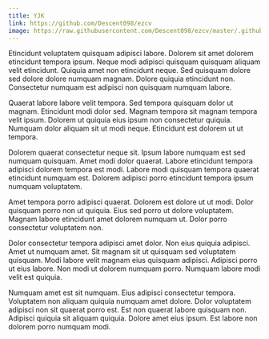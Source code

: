 ```yaml
---
title: YJK
link: https://github.com/Descent098/ezcv
image: https://raw.githubusercontent.com/Descent098/ezcv/master/.github/logo.png
---
```


Etincidunt voluptatem quisquam adipisci labore. Dolorem sit amet dolorem etincidunt tempora ipsum. Neque modi adipisci quisquam quisquam aliquam velit etincidunt. Quiquia amet non etincidunt neque. Sed quisquam dolore sed dolore dolore numquam magnam. Dolore quiquia etincidunt non. Consectetur numquam est adipisci non quisquam numquam labore.

Quaerat labore labore velit tempora. Sed tempora quisquam dolor ut magnam. Etincidunt modi dolor sed. Magnam tempora sit magnam tempora velit ipsum. Dolorem ut quiquia eius ipsum non consectetur quiquia. Numquam dolor aliquam sit ut modi neque. Etincidunt est dolorem ut ut tempora.

Dolorem quaerat consectetur neque sit. Ipsum labore numquam est sed numquam quisquam. Amet modi dolor quaerat. Labore etincidunt tempora adipisci dolorem tempora est modi. Labore modi quisquam tempora quaerat etincidunt numquam est. Dolorem adipisci porro etincidunt tempora ipsum numquam voluptatem.

Amet tempora porro adipisci quaerat. Dolorem est dolore ut ut modi. Dolor quisquam porro non ut quiquia. Eius sed porro ut dolore voluptatem. Magnam labore etincidunt amet dolorem numquam ut. Dolor porro consectetur voluptatem non.

Dolor consectetur tempora adipisci amet dolor. Non eius quiquia adipisci. Amet ut numquam amet. Sit magnam sit ut quisquam sed voluptatem quisquam. Modi labore velit magnam eius quisquam adipisci. Adipisci porro ut eius labore. Non modi ut dolorem numquam porro. Numquam labore modi velit est quiquia.

Numquam amet est sit numquam. Eius adipisci consectetur tempora. Voluptatem non aliquam quiquia numquam amet dolore. Dolor voluptatem adipisci non sit quaerat porro est. Est non quaerat labore quisquam non. Adipisci quiquia sit aliquam quiquia. Dolore amet eius ipsum. Est labore non dolorem porro numquam modi.
    